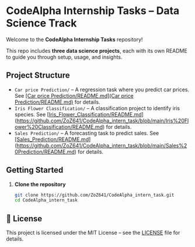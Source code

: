 # CodeAlpha Internship Tasks – Data Science Track

Welcome to the **CodeAlpha Internship Tasks** repository!

This repo includes **three data science projects**, each with its own README to guide you through setup, usage, and insights.

## Project Structure

- `Car price Prediction/` – A regression task where you predict car prices. See [[Car price Prediction/README.md](Car price Prediction/README.md)](https://github.com/ZoZ641/CodeAlpha_intern_task/blob/main/Car%20price%20Prediction/README.md) for details.
- `Iris Flower Classification/` – A classification project to identify iris species. See [[Iris_Flower_Classification/README.md](Iris_Flower_Classification/README.md)](https://github.com/ZoZ641/CodeAlpha_intern_task/blob/main/Iris%20Flower%20Classification/README.md) for details.
- `Sales Prediction/` – A forecasting task to predict sales. See [[Sales_Prediction/README.md](Sales_Prediction/README.md)](https://github.com/ZoZ641/CodeAlpha_intern_task/blob/main/Sales%20Prediction/README.md) for details.

## Getting Started

1. **Clone the repository**  
   ```bash
   git clone https://github.com/ZoZ641/CodeAlpha_intern_task.git
   cd CodeAlpha_intern_task

## 📝 License
This project is licensed under the MIT License – see the [LICENSE](LICENCE) file for details.
